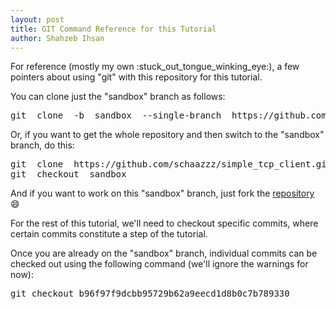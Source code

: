 ```yaml
---
layout: post
title: GIT Command Reference for this Tutorial
author: Shahzeb Ihsan
---
```


For reference (mostly my own :stuck\_out\_tongue\_winking\_eye:), a few pointers about using "git" with this repository for this tutorial.

You can clone just the "sandbox" branch as follows:

<pre>
git  clone  -b  sandbox  --single-branch  https://github.com/schaazzz/simple_tcp_client.git
</pre>

Or, if you want to get the whole repository and then switch to the "sandbox" branch, do this:

<pre>
git  clone  https://github.com/schaazzz/simple_tcp_client.git
git  checkout  sandbox
</pre>

And if you want to work on this "sandbox" branch, just fork the [repository](https://github.com/schaazzz/simple_tcp_client/) :smile:

For the rest of this tutorial, we'll need to checkout specific commits, where certain commits constitute a step of the tutorial.

Once you are already on the "sandbox" branch, individual commits can be checked out using the following command (we'll ignore the warnings for now):

<pre>
git checkout b96f97f9dcbb95729b62a9eecd1d8b0c7b789330
</pre>
